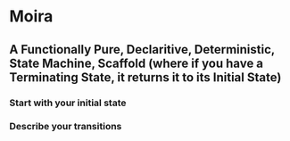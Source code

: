 # Moira
## A Functionally Pure, Declaritive, Deterministic, State Machine, Scaffold (where if you have a Terminating State, it returns it to its Initial State)

### Start with your initial state


### Describe your transitions

